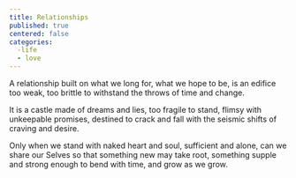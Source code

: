 ```yaml
---
title: Relationships
published: true
centered: false
categories:
  -life
  - love
---
```


A relationship
built on what we long for,
what we hope to be,
is an edifice
too weak, 
too brittle
to withstand the throws
of time and change.

It is a castle
made of dreams and lies,
too fragile to stand,
flimsy
with unkeepable promises,
destined to crack and fall
with the seismic shifts
of craving and desire.

Only when we stand
with naked heart and soul,
sufficient and alone,
can we share our Selves
so that something new
may take root,
something supple
and strong enough
to bend with time,
and grow as we grow.
